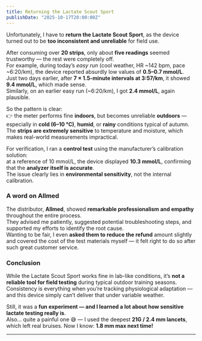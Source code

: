 ```yaml
---
title: Returning the Lactate Scout Sport
publishDate: "2025-10-17T20:00:00Z"
---
```


Unfortunately, I have to **return the Lactate Scout Sport**, as the device turned out to be **too inconsistent and unreliable** for field use.

After consuming over **20 strips**, only about **five readings** seemed trustworthy — the rest were completely off.  
For example, during today’s *easy run* (cool weather, HR ~142 bpm, pace ~6:20/km), the device reported absurdly low values of **0.5–0.7 mmol/L**.  
Just two days earlier, after **7 × 1.5-minute intervals at 3:57/km**, it showed **9.4 mmol/L**, which made sense.  
Similarly, on an earlier easy run (~6:20/km), I got **2.4 mmol/L**, again plausible.

So the pattern is clear:  
👉 the meter performs fine **indoors**, but becomes unreliable **outdoors** — especially in **cold (6–10 °C)**, **humid**, or **rainy** conditions typical of autumn.  
The **strips are extremely sensitive** to temperature and moisture, which makes real-world measurements impractical.

For verification, I ran a **control test** using the manufacturer’s calibration solution:  
at a reference of 10 mmol/L, the device displayed **10.3 mmol/L**, confirming that the **analyzer itself is accurate**.  
The issue clearly lies in **environmental sensitivity**, not the internal calibration.

### A word on Allmed
The distributor, **Allmed**, showed **remarkable professionalism and empathy** throughout the entire process.  
They advised me patiently, suggested potential troubleshooting steps, and supported my efforts to identify the root cause.  
Wanting to be fair, I even **asked them to reduce the refund** amount slightly and covered the cost of the test materials myself — it felt right to do so after such great customer service.

### Conclusion
While the Lactate Scout Sport works fine in lab-like conditions, it’s **not a reliable tool for field testing** during typical outdoor training seasons.  
Consistency is everything when you’re tracking physiological adaptation — and this device simply can’t deliver that under variable weather.

Still, it was a **fun experiment — and I learned a lot about how sensitive lactate testing really is**.  
Also… quite a painful one 😅 — I used the deepest **21G / 2.4 mm lancets**, which left real bruises. Now I know: **1.8 mm max next time!**

---
